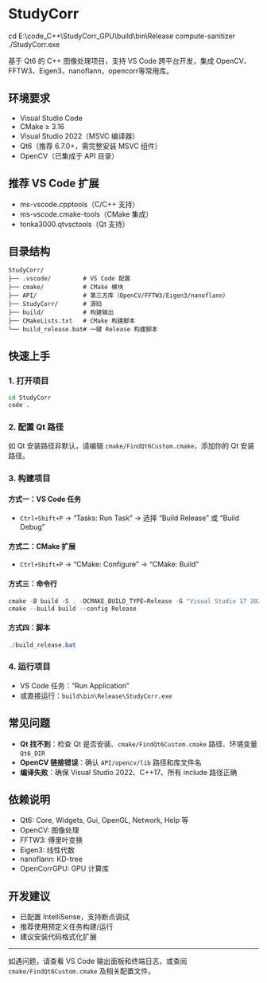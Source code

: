 # StudyCorr

cd E:\code_C++\StudyCorr_GPU\build\bin\Release
compute-sanitizer ./StudyCorr.exe

基于 Qt6 的 C++ 图像处理项目，支持 VS Code 跨平台开发，集成 OpenCV、FFTW3、Eigen3、nanoflann，opencorr等常用库。

## 环境要求

- Visual Studio Code
- CMake ≥ 3.16
- Visual Studio 2022（MSVC 编译器）
- Qt6（推荐 6.7.0+，需完整安装 MSVC 组件）
- OpenCV（已集成于 API 目录）

## 推荐 VS Code 扩展

- ms-vscode.cpptools（C/C++ 支持）
- ms-vscode.cmake-tools（CMake 集成）
- tonka3000.qtvsctools（Qt 支持）

## 目录结构

```
StudyCorr/
├── .vscode/         # VS Code 配置
├── cmake/           # CMake 模块
├── API/             # 第三方库（OpenCV/FFTW3/Eigen3/nanoflann）
├── StudyCorr/       # 源码
├── build/           # 构建输出
├── CMakeLists.txt   # CMake 构建脚本
└── build_release.bat# 一键 Release 构建脚本
```

## 快速上手

### 1. 打开项目

```bash
cd StudyCorr
code .
```

### 2. 配置 Qt 路径

如 Qt 安装路径非默认，请编辑 `cmake/FindQt6Custom.cmake`，添加你的 Qt 安装路径。

### 3. 构建项目

#### 方式一：VS Code 任务

- `Ctrl+Shift+P` → “Tasks: Run Task” → 选择 “Build Release” 或 “Build Debug”

#### 方式二：CMake 扩展

- `Ctrl+Shift+P` → “CMake: Configure” → “CMake: Build”

#### 方式三：命令行

```powershell
cmake -B build -S . -DCMAKE_BUILD_TYPE=Release -G "Visual Studio 17 2022" -A x64
cmake --build build --config Release
```

#### 方式四：脚本

```powershell
./build_release.bat
```

### 4. 运行项目

- VS Code 任务：“Run Application”
- 或直接运行：`build\bin\Release\StudyCorr.exe`

## 常见问题

- **Qt 找不到**：检查 Qt 是否安装、`cmake/FindQt6Custom.cmake` 路径、环境变量 `Qt6_DIR`
- **OpenCV 链接错误**：确认 `API/opencv/lib` 路径和库文件名
- **编译失败**：确保 Visual Studio 2022、C++17、所有 include 路径正确

## 依赖说明

- Qt6: Core, Widgets, Gui, OpenGL, Network, Help 等
- OpenCV: 图像处理
- FFTW3: 傅里叶变换
- Eigen3: 线性代数
- nanoflann: KD-tree
- OpenCorrGPU: GPU 计算库

## 开发建议

- 已配置 IntelliSense，支持断点调试
- 推荐使用预定义任务构建/运行
- 建议安装代码格式化扩展

---

如遇问题，请查看 VS Code 输出面板和终端日志，或查阅 `cmake/FindQt6Custom.cmake` 及相关配置文件。
